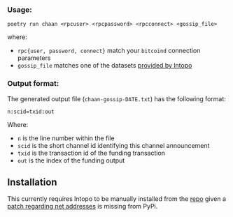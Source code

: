 ### Usage:

```
poetry run chaan <rpcuser> <rpcpassword> <rpcconnect> <gossip_file>
```

where:

- `rpc{user, password, connect}` match your `bitcoind` connection parameters
- `gossip_file` matches one of the datasets [provided by lntopo](https://github.com/lnresearch/topology#available-datasets)


### Output format:

The generated output file (`chaan-gossip-DATE.txt`) has the following format:

```
n:scid=txid:out
```

Where:

- `n` is the line number within the file
- `scid` is the short channel id identifying this channel announcement
- `txid` is the transaction id of the funding transaction
- `out` is the index of the funding output


## Installation

This currently requires lntopo to be manually installed from the [repo](https://github.com/lnresearch/topology) given a [patch regarding net addresses](https://github.com/lnresearch/topology/commit/391e3ea8df7d17682e281c08d31c6e3980b228fd) is missing from PyPi. 